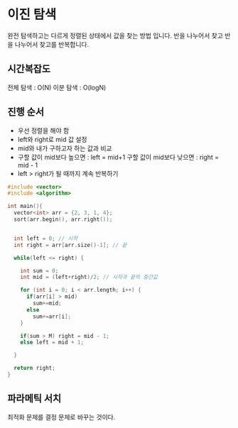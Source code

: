 # 이진 탐색

완전 탐색하고는 다르게 정렬된 상태에서 값을 찾는 방법 입니다.
반을 나누어서 찾고 반을 나누어서 찾고를 반복합니다.

## 시간복잡도

전체 탐색 : O(N)
이분 탐색 : O(logN)

## 진행 순서

- 우선 정렬을 해야 함
- left와 right로 mid 값 설정
- mid와 내가 구하고자 하는 값과 비교
- 구할 값이 mid보다 높으면 : left = mid+1
  구할 값이 mid보다 낮으면 : right = mid - 1
- left > right가 될 때까지 계속 반복하기

```cpp
#include <vector>
#include <algorithm>

int main(){
  vector<int> arr = {2, 3, 1, 4};
  sort(arr.begin(), arr.right());


  int left = 0; // 시작
  int right = arr[arr.size()-1]; // 끝

  while(left <= right) {

    int sum = 0;
    int mid = (left+right)/2; // 시작과 끝의 중간값

    for (int i = 0; i < arr.length; i++) {
      if(arr[i] > mid)
        sum+=mid;
      else
        sum+=arr[i];
    }

    if(sum > M) right = mid - 1;
    else left = mid + 1;

  }

  return right;
}
```

## 파라메틱 서치

최적화 문제를 결정 문제로 바꾸는 것이다.

~~~~ 내용
